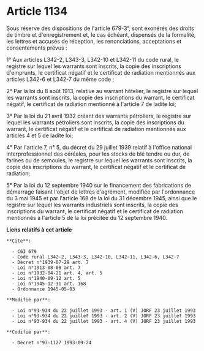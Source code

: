 # Article 1134

Sous réserve des dispositions de l'article 679-3°, sont exonérés des droits de timbre et d'enregistrement et, le cas échéant,
dispensés de la formalité, les lettres et accusés de réception, les renonciations, acceptations et consentements prévus :

1° Aux articles L342-2, L343-3, L342-10 et L342-11 du code rural, le registre sur lequel les warrants sont inscrits, la copie
des inscriptions d'emprunts, le certificat négatif et le certificat de radiation mentionnés aux articles L342-6 et L342-7 du
même code ;

2° Par la loi du 8 août 1913, relative au warrant hôtelier, le registre sur lequel les warrants sont inscrits, la copie des
inscriptions du warrant, le certificat négatif, le certificat de radiation mentionné à l'article 7 de ladite loi;

3° Par la loi du 21 avril 1932 créant des warrants pétroliers, le registre sur lequel les warrants pétroliers sont inscrits,
la copie des inscriptions du warrant, le certificat négatif et le certificat de radiation mentionnés aux articles 4 et 5 de
ladite loi;

4° Par l'article 7, n° 5, du décret du 29 juillet 1939 relatif à l'office national interprofessionnel des céréales, pour les
stocks de blé tendre ou dur, de farines ou de semoules, le registre sur lequel les warrants sont inscrits, la copie des
inscriptions du warrant, le certificat négatif et le certificat de radiation;

5° Par la loi du 12 septembre 1940 sur le financement des fabrications de démarrage faisant l'objet de lettres d'agrément,
modifiée par l'ordonnance du 3 mai 1945 et par l'article 168 de la loi du 31 décembre 1945, ainsi que le registre sur lequel
les warrants industriels sont inscrits, la copie des inscriptions du warrant, le certificat négatif et le certificat de
radiation mentionnés à l'article 5 de la loi précitée du 12 septembre 1940.

**Liens relatifs à cet article**

	**Cite**:

	  - CGI 679
	  - Code rural L342-2, L343-3, L342-10, L342-11, L342-6, L342-7
	  - Décret n°1939-07-29 art. 7
	  - Loi n°1913-08-08 art. 7
	  - Loi n°1932-04-21 art. 4, art. 5
	  - Loi n°1940-09-12 art. 5
	  - Loi n°1945-12-31 art. 168
	  - Ordonnance 1945-05-03

	**Modifié par**:

	  - Loi n°93-934 du 22 juillet 1993 - art. 1 (V) JORF 23 juillet 1993
	  - Loi n°93-934 du 22 juillet 1993 - art. 2 (V) JORF 23 juillet 1993
	  - Loi n°93-934 du 22 juillet 1993 - art. 4 (V) JORF 23 juillet 1993

	**Codifié par**:

	  - Décret n°93-1127 1993-09-24
